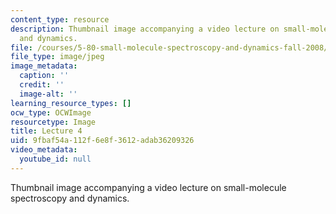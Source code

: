 ```yaml
---
content_type: resource
description: Thumbnail image accompanying a video lecture on small-molecule spectroscopy
  and dynamics.
file: /courses/5-80-small-molecule-spectroscopy-and-dynamics-fall-2008/9fbaf54a112f6e8f3612adab36209326_mit5_80f08lec4_th.jpg
file_type: image/jpeg
image_metadata:
  caption: ''
  credit: ''
  image-alt: ''
learning_resource_types: []
ocw_type: OCWImage
resourcetype: Image
title: Lecture 4
uid: 9fbaf54a-112f-6e8f-3612-adab36209326
video_metadata:
  youtube_id: null
---
```

Thumbnail image accompanying a video lecture on small-molecule spectroscopy and dynamics.

